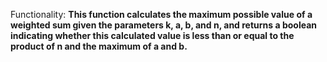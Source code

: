 Functionality: **This function calculates the maximum possible value of a weighted sum given the parameters k, a, b, and n, and returns a boolean indicating whether this calculated value is less than or equal to the product of n and the maximum of a and b.**